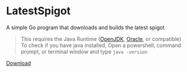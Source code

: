 # LatestSpigot

A simple Go program that downloads and builds the latest spigot

> This requires the Java Runtime ([OpenJDK], [Oracle], or compatible)  
> To check if you have java installed, Open a powershell, command prompt, or terminal window and type `java -version`

[Download](https://github.com/ShayBox/LatestSpigot/releases)

[OpenJDK]: https://adoptopenjdk.net/
[Oracle]: https://java.com/en/download/manual.jsp